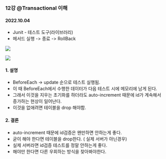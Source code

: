 
### 12강 @Transactional 이해

#### 2022.10.04
- Junit - 테스트 도구(라이브러리)
- 메서드 실행 -> 종료 -> RollBack

![](https://velog.velcdn.com/images/thekim12/post/5b58cfcf-5f41-4ec0-9581-e19e0981c960/image.png)

![](https://velog.velcdn.com/images/thekim12/post/4b29f90e-c414-42e0-bd96-71285c84ee45/image.png)
#### 1. 설명
- BeforeEach -> update 순으로 테스트 실행됨.
- 이 때 BeforeEach에서 수행한 데이터가 다음 테스트 시에 메모리에 남게 된다.
- 그래서 이것을 지우는 초기화를 하더라도 auto-increment 때문에 id가 계속해서 증가하는 현상이 일어난다.
- 이것을 없애려면 테이블을 drop 해야함.

#### 2. 결론
- auto-increment 때문에 id검증은 왠만하면 안하는게 좋다.
- 굳이 해야 한다면 테이블을 drop한다. ( 실제 서버가 아닌경우)
- 실제 서버라면 id검증 테스트를 정말 안하는게 좋다.
- 해야만 한다면 다른 우회하는 방식을 찾아봐야한다.



